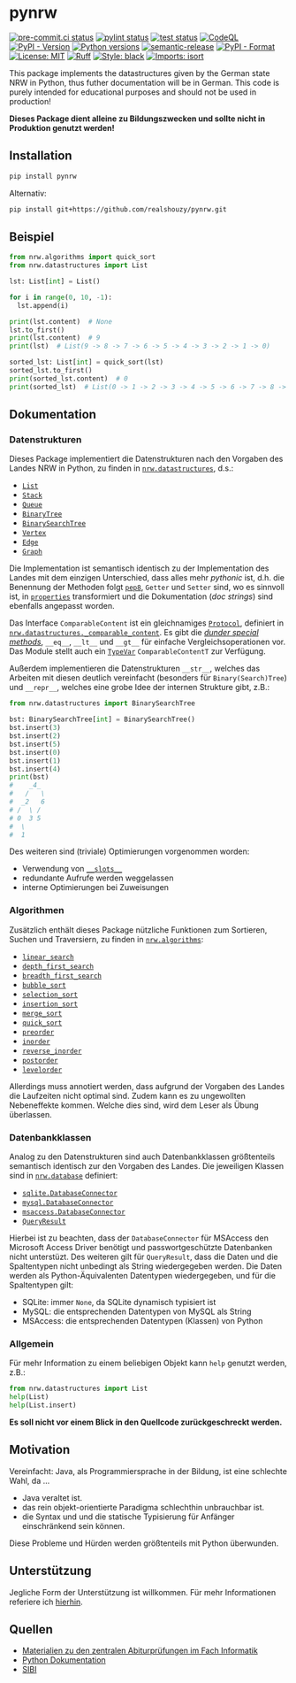 # pynrw

[![pre-commit.ci status](https://results.pre-commit.ci/badge/github/realshouzy/pynrw/main.svg)](https://results.pre-commit.ci/latest/github/realshouzy/pynrw/main)
[![pylint status](https://github.com/realshouzy/pynrw/actions/workflows/pylint.yaml/badge.svg)](https://github.com/realshouzy/pynrw/actions/workflows/pylint.yaml)
[![test status](https://github.com/realshouzy/pynrw/actions/workflows/test.yaml/badge.svg)](https://github.com/realshouzy/pynrw/actions/workflows/test.yaml)
[![CodeQL](https://github.com/realshouzy/pynrw/actions/workflows/codeql.yaml/badge.svg)](https://github.com/realshouzy/pynrw/actions/workflows/codeql.yaml)
[![PyPI - Version](https://img.shields.io/pypi/v/pynrw)](https://github.com/realshouzy/pynrw/releases/latest)
[![Python versions](https://img.shields.io/pypi/pyversions/pynrw.svg)](https://pypi.org/project/pynrw/)
[![semantic-release](https://img.shields.io/badge/%F0%9F%93%A6%F0%9F%9A%80-semantic--release-e10079.svg)](https://github.com/realshouzy/pynrw/releases)
[![PyPI - Format](https://img.shields.io/pypi/format/pynrw)](https://pypi.org/project/pynrw/)
[![License: MIT](https://img.shields.io/badge/License-MIT-yellow.svg)](https://github.com/realshouzy/pynrw/blob/main/LICENSE)
[![Ruff](https://img.shields.io/endpoint?url=https://raw.githubusercontent.com/astral-sh/ruff/main/assets/badge/v2.json)](https://github.com/astral-sh/ruff)
[![Style: black](https://img.shields.io/badge/code%20style-black-000000.svg)](https://github.com/psf/black)
[![Imports: isort](https://img.shields.io/badge/%20imports-isort-%231674b1?style=flat&labelColor=ef8336)](https://pycqa.github.io/isort/)

This package implements the datastructures given by the German state NRW in Python, thus futher documentation will be in German. This code is purely intended for educational purposes and should not be used in production!

**Dieses Package dient alleine zu Bildungszwecken und sollte nicht in Produktion genutzt werden!**

## Installation

```bash
pip install pynrw
```

Alternativ:

```bash
pip install git+https://github.com/realshouzy/pynrw.git
```

## Beispiel

```python
from nrw.algorithms import quick_sort
from nrw.datastructures import List

lst: List[int] = List()

for i in range(0, 10, -1):
  lst.append(i)

print(lst.content)  # None
lst.to_first()
print(lst.content)  # 9
print(lst)  # List(9 -> 8 -> 7 -> 6 -> 5 -> 4 -> 3 -> 2 -> 1 -> 0)

sorted_lst: List[int] = quick_sort(lst)
sorted_lst.to_first()
print(sorted_lst.content)  # 0
print(sorted_lst)  # List(0 -> 1 -> 2 -> 3 -> 4 -> 5 -> 6 -> 7 -> 8 -> 9)
```

## Dokumentation

### Datenstrukturen

Dieses Package implementiert die Datenstrukturen nach den Vorgaben des Landes NRW in Python, zu finden in [`nrw.datastructures`](/nrw/datastructures/), d.s.:

- [`List`](/nrw/datastructures/_list.py)
- [`Stack`](/nrw/datastructures/_stack.py)
- [`Queue`](/nrw/datastructures/_queue.py)
- [`BinaryTree`](/nrw/datastructures/_binary_tree.py)
- [`BinarySearchTree`](/nrw/datastructures/_binary_search_tree.py)
- [`Vertex`](/nrw/datastructures/_vertex.py)
- [`Edge`](/nrw/datastructures/_edge.py)
- [`Graph`](/nrw/datastructures/_graph.py)

Die Implementation ist semantisch identisch zu der Implementation des Landes mit dem einzigen Unterschied, dass alles mehr *pythonic* ist, d.h. die Benennung der Methoden folgt [`pep8`](https://peps.python.org/pep-0008/), `Getter` und `Setter` sind, wo es sinnvoll ist, in [`properties`](https://docs.python.org/3/library/functions.html#property) transformiert und die Dokumentation (*doc strings*) sind ebenfalls angepasst worden.

Das Interface `ComparableContent` ist ein gleichnamiges [`Protocol`](https://docs.python.org/3/library/typing.html#typing.Protocol), definiert in [`nrw.datastructures._comparable_content`](/nrw/datastructures/_comparable_content.py). Es gibt die [*dunder special methods*](https://docs.python.org/3/reference/datamodel.html#object.__lt__), `__eq__`, `__lt__` und `__gt__` für einfache Vergleichsoperationen vor. Das Module stellt auch ein [`TypeVar`](https://docs.python.org/3/library/typing.html#typing.TypeVar) `ComparableContentT` zur Verfügung.

Außerdem implementieren die Datenstrukturen `__str__`, welches das Arbeiten mit diesen deutlich vereinfacht (besonders für `Binary(Search)Tree`) und `__repr__`, welches eine grobe Idee der internen Strukture gibt, z.B.:

```python
from nrw.datastructures import BinarySearchTree

bst: BinarySearchTree[int] = BinarySearchTree()
bst.insert(3)
bst.insert(2)
bst.insert(5)
bst.insert(0)
bst.insert(1)
bst.insert(4)
print(bst)
#    _4_
#   /   \
#  _2   6
# /  \ /
# 0  3 5
#  \
#  1
```

Des weiteren sind (triviale) Optimierungen vorgenommen worden:

- Verwendung von [`__slots__`](https://docs.python.org/3/reference/datamodel.html#slots)
- redundante Aufrufe werden weggelassen
- interne Optimierungen bei Zuweisungen

### Algorithmen

Zusätzlich enthält dieses Package nützliche Funktionen zum Sortieren, Suchen und Traversiern, zu finden in [`nrw.algorithms`](/nrw/algorithms/):

- [`linear_search`](/nrw/algorithms/_searching.py)
- [`depth_first_search`](/nrw/algorithms/_searching.py)
- [`breadth_first_search`](/nrw/algorithms/_searching.py)
- [`bubble_sort`](/nrw/algorithms/_sorting.py)
- [`selection_sort`](/nrw/algorithms/_sorting.py)
- [`insertion_sort`](/nrw/algorithms/_sorting.py)
- [`merge_sort`](/nrw/algorithms/_sorting.py)
- [`quick_sort`](/nrw/algorithms/_sorting.py)
- [`preorder`](/nrw/algorithms/_traversal.py)
- [`inorder`](/nrw/algorithms/_traversal.py)
- [`reverse_inorder`](/nrw/algorithms/_traversal.py)
- [`postorder`](/nrw/algorithms/_traversal.py)
- [`levelorder`](/nrw/algorithms/_traversal.py)

Allerdings muss annotiert werden, dass aufgrund der Vorgaben des Landes die Laufzeiten nicht optimal sind. Zudem kann es zu ungewollten Nebeneffekte kommen. Welche dies sind, wird dem Leser als Übung überlassen.

### Datenbankklassen

Analog zu den Datenstrukturen sind auch Datenbankklassen größtenteils semantisch identisch zur den Vorgaben des Landes.
Die jeweiligen Klassen sind in [`nrw.database`](/nrw/database/) definiert:

- [`sqlite.DatabaseConnector`](/nrw/database/sqlite.py)
- [`mysql.DatabaseConnector`](/nrw/database/mysql.py)
- [`msaccess.DatabaseConnector`](/nrw/database/msaccess.py)
- [`QueryResult`](/nrw/database/_query_result.py)

Hierbei ist zu beachten, dass der `DatabaseConnector` für MSAccess den Microsoft Access Driver benötigt und passwortgeschützte Datenbanken nicht unterstüzt.
Des weiteren gilt für `QueryResult`, dass die Daten und die Spaltentypen nicht unbedingt als String wiedergegeben werden. Die Daten werden als Python-Äquivalenten Datentypen wiedergegeben, und für die Spaltentypen gilt:

- SQLite: immer `None`, da SQLite dynamisch typisiert ist
- MySQL: die entsprechenden Datentypen von MySQL als String
- MSAccess: die entsprechenden Datentypen (Klassen) von Python

### Allgemein

Für mehr Information zu einem beliebigen Objekt kann `help` genutzt werden, z.B.:

```python
from nrw.datastructures import List
help(List)
help(List.insert)
```

**Es soll nicht vor einem Blick in den Quellcode zurückgeschreckt werden.**

## Motivation

Vereinfacht: Java, als Programmiersprache in der Bildung, ist eine schlechte Wahl, da ...

- Java veraltet ist.
- das rein objekt-orientierte Paradigma schlechthin unbrauchbar ist.
- die Syntax und und die statische Typisierung für Anfänger einschränkend sein können.

Diese Probleme und Hürden werden größtenteils mit Python überwunden.

## Unterstützung

Jegliche Form der Unterstützung ist willkommen. Für mehr Informationen referiere ich [hierhin](/CONTRIBUTING.md).

## Quellen

- [Materialien zu den zentralen Abiturprüfungen im Fach Informatik](https://www.schulentwicklung.nrw.de/lehrplaene/upload/klp_SII/if/Dokumentation_ZA-IF_GK-LK_ab_2018_2021_12_22.pdf)
- [Python Dokumentation](https://docs.python.org/3/)
- [SIBI](https://sibiwiki.de/wiki/index.php?title=Kategorie:Informatik)
